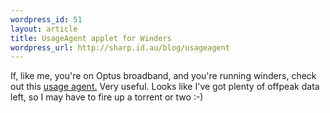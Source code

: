 ```yaml
--- 
wordpress_id: 51
layout: article
title: UsageAgent applet for Winders
wordpress_url: http://sharp.id.au/blog/usageagent
---
```

If, like me, you&apos;re on Optus broadband, and you&apos;re running winders, check out this <a href="http://members.optusnet.com.au/usageagent/">usage agent.</a> Very useful. Looks like I&apos;ve got plenty of offpeak data left, so I may have to fire up a torrent or two :-)
